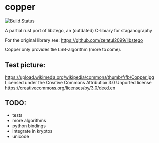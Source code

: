 # copper

[![Build Status](https://travis-ci.com/zeratul2099/copper.svg?branch=master)](https://travis-ci.com/zeratul2099/copper)

A partial rust port of libstego, an (outdated) C-library for staganography

For the original library see: https://github.com/zeratul2099/libstego

Copper only provides the LSB-algorithm (more to come).

## Test picture: 
https://upload.wikimedia.org/wikipedia/commons/thumb/f/fb/Copper.jpg  
Licensed under the Creative Commons Attribution 3.0 Unported license  
https://creativecommons.org/licenses/by/3.0/deed.en

## TODO:

* tests
* more algorithms 
* python bindings
* integrate in kryptos
* unicode

